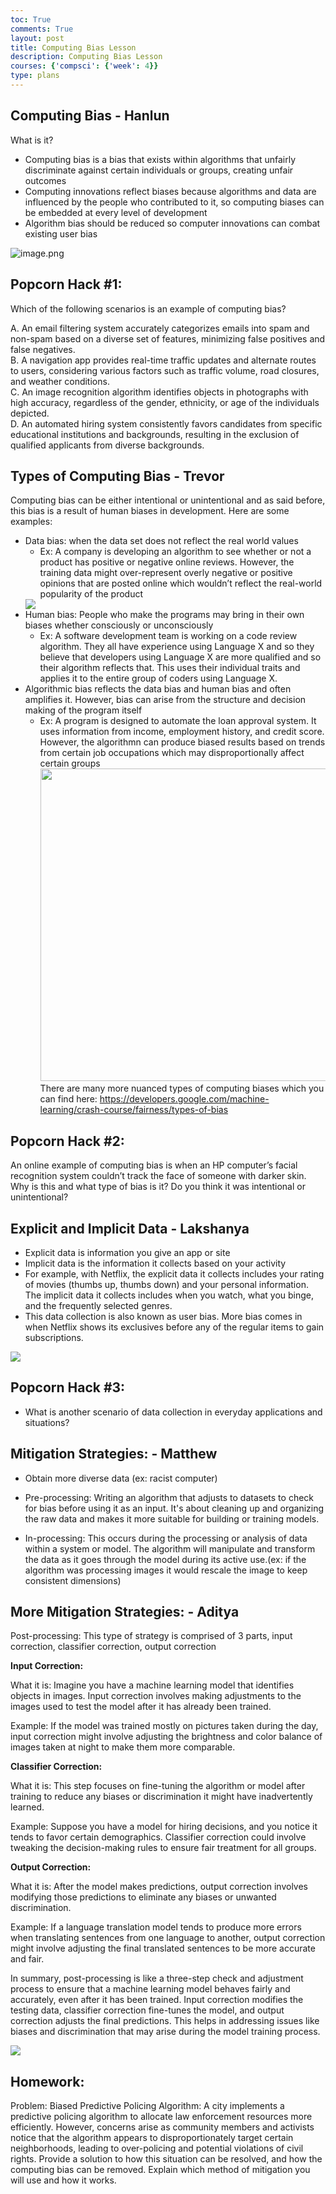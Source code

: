 ```yaml
---
toc: True
comments: True
layout: post
title: Computing Bias Lesson
description: Computing Bias Lesson
courses: {'compsci': {'week': 4}}
type: plans
---
```


## Computing Bias - Hanlun
What is it?
- Computing bias is a bias that exists within algorithms that unfairly discriminate against certain individuals or groups, creating unfair outcomes
- Computing innovations reflect biases because algorithms and data are influenced by the people who contributed to it, so computing biases can be embedded at every level of development 
- Algorithm bias should be reduced so computer innovations can combat existing user bias


![image.png](https://www.researchgate.net/publication/355271705/figure/fig1/AS:1081559734059030@1634875343622/Illustration-of-different-sources-of-bias-in-training-machine-learning-algorithms.jpg)

## Popcorn Hack #1: 
Which of the following scenarios is an example of computing bias?

A. An email filtering system accurately categorizes emails into spam and non-spam based on a diverse set of features, minimizing false positives and false negatives. <br>
B. A navigation app provides real-time traffic updates and alternate routes to users, considering various factors such as traffic volume, road closures, and weather conditions. <br>
C. An image recognition algorithm identifies objects in photographs with high accuracy, regardless of the gender, ethnicity, or age of the individuals depicted.<br>
D. An automated hiring system consistently favors candidates from specific educational institutions and backgrounds, resulting in the exclusion of qualified applicants from diverse backgrounds.

## Types of Computing Bias - Trevor
Computing bias can be either intentional or unintentional and as said before, this bias is a result of human biases in development. Here are some examples:

- Data bias: when the data set does not reflect the real world values
    - Ex: A company is developing an algorithm to see whether or not a product has positive or negative online reviews. However, the training data might over-represent overly negative or positive opinions that are posted online which wouldn’t reflect the real-world popularity of the product
    <img src="https://www.wallstreetmojo.com/wp-content/uploads/2023/05/Data-Bias-Meaning.png">
- Human bias: People who make the programs may bring in their own biases whether consciously or unconsciously
    - Ex: A software development team is working on a code review algorithm. They all have experience using Language X and so they believe that developers using Language X are more qualified and so their algorithm reflects that. This uses their individual traits and applies it to the entire group of coders using Language X.
- Algorithmic bias reflects the data bias and human bias and often amplifies it. However, bias can arise from the structure and decision making of the program itself
    - Ex: A program is designed to automate the loan approval system. It uses information from income, employment history, and credit score. However, the algorithmn can produce biased results based on trends from certain job occupations which may disproportionally affect certain groups
    <img src="https://andipeng.com/publication/what-you-see-is-what-you-get-the-impact-of-representation-criteria-on-human-bias-in-hiring/featured.png" style="width:800px;height:500px"><br>
There are many more nuanced types of computing biases which you can find here: https://developers.google.com/machine-learning/crash-course/fairness/types-of-bias

## Popcorn Hack #2:
An online example of computing bias is when an HP computer’s facial recognition system couldn’t track the face of someone with darker skin. Why is this and what type of bias is it? Do you think it was intentional or unintentional?

## Explicit and Implicit Data - Lakshanya
- Explicit data is information you give an app or site
- Implicit data is the information it collects based on your activity
- For example, with Netflix, the explicit data it collects includes your rating of movies (thumbs up, thumbs down) and your personal information. The implicit data it collects includes when you watch, what you binge, and the frequently selected genres.
- This data collection is also known as user bias. More bias comes in when Netflix shows its exclusives before any of the regular items to gain subscriptions.

<img src="https://media.licdn.com/dms/image/C5612AQEhXVSXgpPbjg/article-cover_image-shrink_720_1280/0/1619039092615?e=2147483647&v=beta&t=lCWX45_3Q0ACHa_YkzOuhpjKtY5fFmB57Ssy0prvHdE">

## Popcorn Hack #3:

- What is another scenario of data collection in everyday applications and situations?

## Mitigation Strategies: - Matthew

- Obtain more diverse data (ex: racist computer)
- Pre-processing: Writing an algorithm that adjusts to datasets to check for bias before using it as an input. It's about cleaning up and organizing the raw data and makes it more suitable for building or training models. 

- In-processing: This occurs during the processing or analysis of data within a system or model. The algorithm will manipulate and transform the data as it goes through the model during its active use.(ex: if the algorithm was processing images it would rescale the image to keep consistent dimensions)

## More Mitigation Strategies: - Aditya
Post-processing: This type of strategy is comprised of 3 parts, input correction, classifier correction, output correction

**Input Correction:**

What it is: Imagine you have a machine learning model that identifies objects in images. Input correction involves making adjustments to the images used to test the model after it has already been trained.


Example: If the model was trained mostly on pictures taken during the day, input correction might involve adjusting the brightness and color balance of images taken at night to make them more comparable.

**Classifier Correction:**

What it is: This step focuses on fine-tuning the algorithm or model after training to reduce any biases or discrimination it might have inadvertently learned.


Example: Suppose you have a model for hiring decisions, and you notice it tends to favor certain demographics. Classifier correction could involve tweaking the decision-making rules to ensure fair treatment for all groups.

**Output Correction:**

What it is: After the model makes predictions, output correction involves modifying those predictions to eliminate any biases or unwanted discrimination.


Example: If a language translation model tends to produce more errors when translating sentences from one language to another, output correction might involve adjusting the final translated sentences to be more accurate and fair.

In summary, post-processing is like a three-step check and adjustment process to ensure that a machine learning model behaves fairly and accurately, even after it has been trained. Input correction modifies the testing data, classifier correction fine-tunes the model, and output correction adjusts the final predictions. This helps in addressing issues like biases and discrimination that may arise during the model training process.

<img src="https://vitalflux.com/wp-content/uploads/2018/11/Machine-learning-models-Bias-mitigation-strategies-1024x542.png"><br>

## Homework:
Problem: Biased Predictive Policing Algorithm: A city implements a predictive policing algorithm to allocate law enforcement resources more efficiently. 
However, concerns arise as community members and activists notice that the algorithm appears to disproportionately target certain neighborhoods, leading to over-policing and potential violations of civil rights.
Provide a solution to how this situation can be resolved, and how the computing bias can be removed. Explain which method of mitigation you will use and how it works. 
